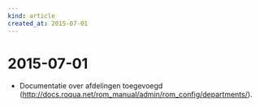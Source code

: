 ```yaml
---
kind: article
created_at: 2015-07-01
---
```


# 2015-07-01

* Documentatie over afdelingen toegevoegd (http://docs.roqua.net/rom_manual/admin/rom_config/departments/).


